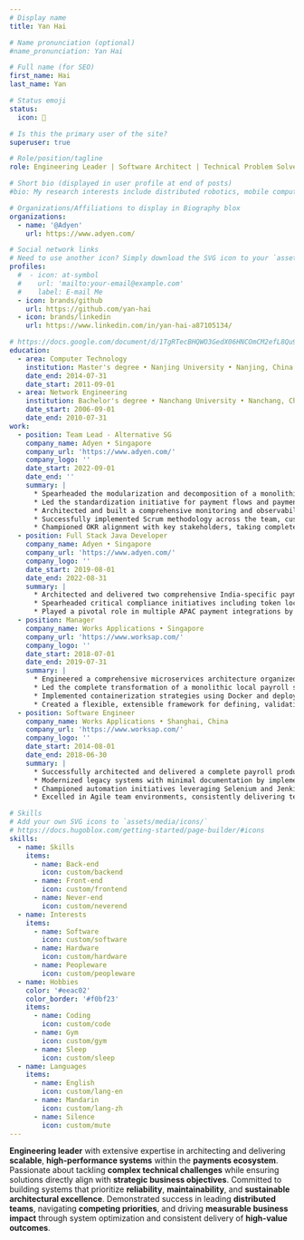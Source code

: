 ```yaml
---
# Display name
title: Yan Hai

# Name pronunciation (optional)
#name_pronunciation: Yan Hai

# Full name (for SEO)
first_name: Hai
last_name: Yan

# Status emoji
status:
  icon: 🐢

# Is this the primary user of the site?
superuser: true

# Role/position/tagline
role: Engineering Leader | Software Architect | Technical Problem Solver | Domain-Driven Designer

# Short bio (displayed in user profile at end of posts)
#bio: My research interests include distributed robotics, mobile computing and programmable matter.

# Organizations/Affiliations to display in Biography blox
organizations:
  - name: '@Adyen'
    url: https://www.adyen.com/

# Social network links
# Need to use another icon? Simply download the SVG icon to your `assets/media/icons/` folder.
profiles:
  #  - icon: at-symbol
  #    url: 'mailto:your-email@example.com'
  #    label: E-mail Me
  - icon: brands/github
    url: https://github.com/yan-hai
  - icon: brands/linkedin
    url: https://www.linkedin.com/in/yan-hai-a87105134/

# https://docs.google.com/document/d/1TgRTecBHQWO3GedX06HNCOmCM2efL8Qu9hrETN5v-tg/edit?tab=t.0
education:
  - area: Computer Technology
    institution: Master's degree • Nanjing University • Nanjing, China
    date_end: 2014-07-31
    date_start: 2011-09-01
  - area: Network Engineering
    institution: Bachelor's degree • Nanchang University • Nanchang, China
    date_start: 2006-09-01
    date_end: 2010-07-31
work:
  - position: Team Lead - Alternative SG
    company_name: Adyen • Singapore
    company_url: 'https://www.adyen.com/'
    company_logo: ''
    date_start: 2022-09-01
    date_end: ''
    summary: |
      * Spearheaded the modularization and decomposition of a monolithic monorepo in the region, implementing containerized microservices architecture that enabled autonomous development and independent release cycles — reducing deployment dependencies and accelerating feature delivery.
      * Led the standardization initiative for payment flows and payment behavior across the entire payment ecosystem, establishing consistent patterns and reducing complexity for integration and maintenance.
      * Architected and built a comprehensive monitoring and observability framework that provides real-time insights into alternative and bank-based payment systems, enabling proactive issue detection and data-driven optimization decisions.
      * Successfully implemented Scrum methodology across the team, customizing agile practices to match our evolving maturity and dramatically improving delivery velocity — resulting in recognition as the top-performing team in our function group.
      * Championed OKR alignment with key stakeholders, taking complete ownership of critical outcomes and driving execution with precision — earning cross-functional recognition for delivering measurable business impact.
  - position: Full Stack Java Developer
    company_name: Adyen • Singapore
    company_url: 'https://www.adyen.com/'
    company_logo: ''
    date_start: 2019-08-01
    date_end: 2022-08-31
    summary: |
      * Architected and delivered two comprehensive India-specific payment integrations from scratch, enabling seamless processing of Alternative, Bank, and Card payments across the region.
      * Spearheaded critical compliance initiatives including token localization and data purging, successfully orchestrating the complete migration of tokens from global to India-specific infrastructure.
      * Played a pivotal role in multiple APAC payment integrations by designing robust, scalable solutions that supported the complete payment ecosystem — from merchant onboarding through settlement processing.
  - position: Manager
    company_name: Works Applications • Singapore
    company_url: 'https://www.worksap.com/'
    company_logo: ''
    date_start: 2018-07-01
    date_end: 2019-07-31
    summary: |
      * Engineered a comprehensive microservices architecture organized around business domains, utilizing Spring Cloud and Kafka to establish reliable, real-time communication channels and significantly enhance system resilience.
      * Led the complete transformation of a monolithic local payroll solution into a modern, distributed microservices ecosystem, dramatically improving scalability and maintainability.
      * Implemented containerization strategies using Docker and deployed Kubernetes for efficient orchestration, comprehensive monitoring, and streamlined lifecycle management.
      * Created a flexible, extensible framework for defining, validating, and managing jurisdiction-specific data while ensuring seamless compatibility with existing legal forms and government submission portals.
  - position: Software Engineer
    company_name: Works Applications • Shanghai, China
    company_url: 'https://www.worksap.com/'
    company_logo: ''
    date_start: 2014-08-01
    date_end: 2018-06-30
    summary: |
      * Successfully architected and delivered a complete payroll product for the Thailand market from the ground up, meticulously designed to meet local compliance requirements and operational demands.
      * Modernized legacy systems with minimal documentation by implementing extensible architecture patterns and custom DSL enhancements, dramatically improving system flexibility and enabling successful international expansion.
      * Championed automation initiatives leveraging Selenium and Jenkins, while establishing robust code quality practices through comprehensive peer reviews and automated code smell detection.
      * Excelled in Agile team environments, consistently delivering technical solutions that directly aligned with business objectives while maintaining end-to-end ownership from initial design through production deployment.

# Skills
# Add your own SVG icons to `assets/media/icons/`
# https://docs.hugoblox.com/getting-started/page-builder/#icons
skills:
  - name: Skills
    items:
      - name: Back-end
        icon: custom/backend
      - name: Front-end
        icon: custom/frontend
      - name: Never-end
        icon: custom/neverend
  - name: Interests
    items:
      - name: Software
        icon: custom/software
      - name: Hardware
        icon: custom/hardware
      - name: Peopleware
        icon: custom/peopleware
  - name: Hobbies
    color: '#eeac02'
    color_border: '#f0bf23'
    items:
      - name: Coding
        icon: custom/code
      - name: Gym
        icon: custom/gym
      - name: Sleep
        icon: custom/sleep
  - name: Languages
    items:
      - name: English
        icon: custom/lang-en
      - name: Mandarin
        icon: custom/lang-zh
      - name: Silence
        icon: custom/mute
---
```


**Engineering leader** with extensive expertise in architecting and delivering **scalable**, **high-performance systems** within the **payments ecosystem**. 
Passionate about tackling **complex technical challenges** while ensuring solutions directly align with **strategic business objectives**. 
Committed to building systems that prioritize **reliability**, **maintainability**, and **sustainable architectural excellence**. 
Demonstrated success in leading **distributed teams**, navigating **competing priorities**, and driving **measurable business impact** through system optimization and consistent delivery of **high-value outcomes**.